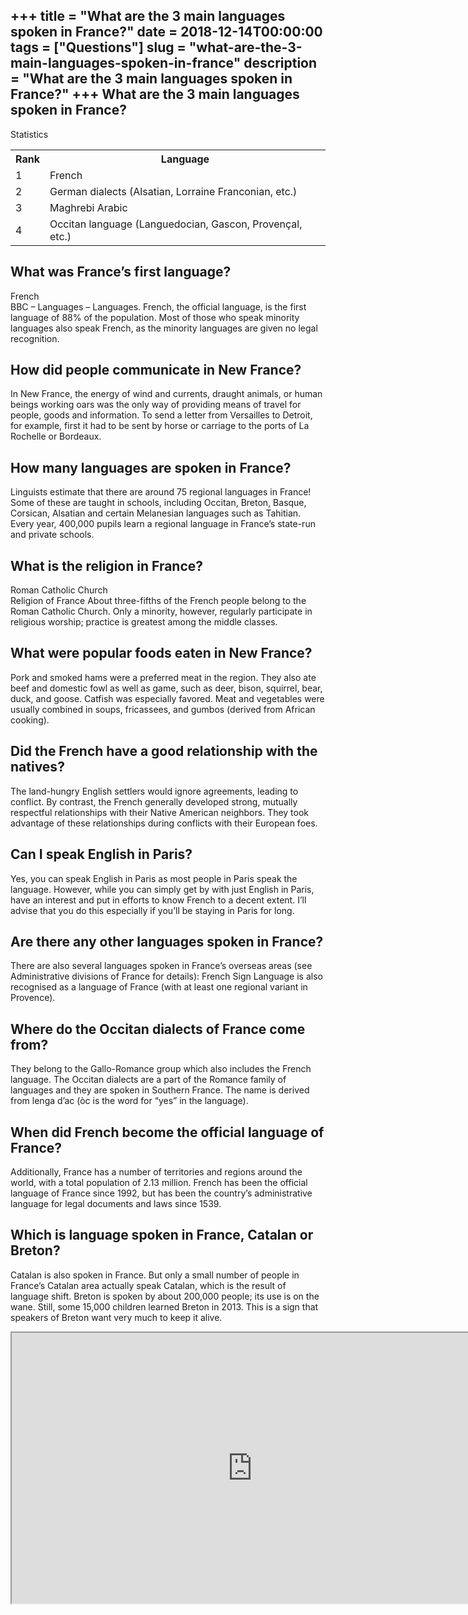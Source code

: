 +++
title = "What are the 3 main languages spoken in France?"
date = 2018-12-14T00:00:00
tags = ["Questions"]
slug = "what-are-the-3-main-languages-spoken-in-france"
description = "What are the 3 main languages spoken in France?"
+++
What are the 3 main languages spoken in France?
-----------------------------------------------

Statistics

<table><tr><th>Rank</th><th>Language</th></tr><tr><td>1</td><td>French</td></tr><tr><td>2</td><td>German dialects (Alsatian, Lorraine Franconian, etc.)</td></tr><tr><td>3</td><td>Maghrebi Arabic</td></tr><tr><td>4</td><td>Occitan language (Languedocian, Gascon, Provençal, etc.)</td></tr></table>

What was France’s first language?
---------------------------------

French  
BBC – Languages – Languages. French, the official language, is the first language of 88% of the population. Most of those who speak minority languages also speak French, as the minority languages are given no legal recognition.

How did people communicate in New France?
-----------------------------------------

In New France, the energy of wind and currents, draught animals, or human beings working oars was the only way of providing means of travel for people, goods and information. To send a letter from Versailles to Detroit, for example, first it had to be sent by horse or carriage to the ports of La Rochelle or Bordeaux.

How many languages are spoken in France?
----------------------------------------

Linguists estimate that there are around 75 regional languages in France! Some of these are taught in schools, including Occitan, Breton, Basque, Corsican, Alsatian and certain Melanesian languages such as Tahitian. Every year, 400,000 pupils learn a regional language in France’s state-run and private schools.

What is the religion in France?
-------------------------------

Roman Catholic Church  
Religion of France About three-fifths of the French people belong to the Roman Catholic Church. Only a minority, however, regularly participate in religious worship; practice is greatest among the middle classes.

What were popular foods eaten in New France?
--------------------------------------------

Pork and smoked hams were a preferred meat in the region. They also ate beef and domestic fowl as well as game, such as deer, bison, squirrel, bear, duck, and goose. Catfish was especially favored. Meat and vegetables were usually combined in soups, fricassees, and gumbos (derived from African cooking).

Did the French have a good relationship with the natives?
---------------------------------------------------------

The land-hungry English settlers would ignore agreements, leading to conflict. By contrast, the French generally developed strong, mutually respectful relationships with their Native American neighbors. They took advantage of these relationships during conflicts with their European foes.

Can I speak English in Paris?
-----------------------------

Yes, you can speak English in Paris as most people in Paris speak the language. However, while you can simply get by with just English in Paris, have an interest and put in efforts to know French to a decent extent. I’ll advise that you do this especially if you’ll be staying in Paris for long.

Are there any other languages spoken in France?
-----------------------------------------------

There are also several languages spoken in France’s overseas areas (see Administrative divisions of France for details): French Sign Language is also recognised as a language of France (with at least one regional variant in Provence).

Where do the Occitan dialects of France come from?
--------------------------------------------------

They belong to the Gallo-Romance group which also includes the French language. The Occitan dialects are a part of the Romance family of languages and they are spoken in Southern France. The name is derived from lenga d’ac (òc is the word for “yes” in the language).

When did French become the official language of France?
-------------------------------------------------------

Additionally, France has a number of territories and regions around the world, with a total population of 2.13 million. French has been the official language of France since 1992, but has been the country’s administrative language for legal documents and laws since 1539.

Which is language spoken in France, Catalan or Breton?
------------------------------------------------------

Catalan is also spoken in France. But only a small number of people in France’s Catalan area actually speak Catalan, which is the result of language shift. Breton is spoken by about 200,000 people; its use is on the wane. Still, some 15,000 children learned Breton in 2013. This is a sign that speakers of Breton want very much to keep it alive.

<iframe allow="accelerometer; autoplay; clipboard-write; encrypted-media; gyroscope; picture-in-picture" allowfullscreen="" class="__youtube_prefs__  epyt-is-override  no-lazyload" data-no-lazy="1" data-origheight="433" data-origwidth="770" data-skipgform_ajax_framebjll="" height="433" id="_ytid_85564" loading="lazy" src="https://www.youtube.com/embed/vQ6oSMVRj40?enablejsapi=1&autoplay=0&cc_load_policy=0&cc_lang_pref=&iv_load_policy=1&loop=0&modestbranding=0&rel=1&fs=1&playsinline=0&autohide=2&theme=dark&color=red&controls=1&" title="YouTube player" width="770"></iframe>